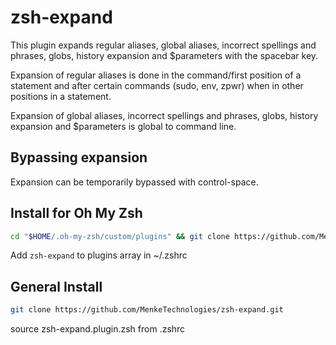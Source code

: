 # zsh-expand
This plugin expands regular aliases, global aliases, incorrect spellings and phrases, globs, history expansion and $parameters with the spacebar key.

Expansion of regular aliases is done in the command/first position of a statement and after certain commands (sudo, env, zpwr) when in other positions in a statement.

Expansion of global aliases, incorrect spellings and phrases, globs, history expansion and $parameters is global to command line.

## Bypassing expansion
Expansion can be temporarily bypassed with control-space.

## Install for Oh My Zsh

```sh
cd "$HOME/.oh-my-zsh/custom/plugins" && git clone https://github.com/MenkeTechnologies/zsh-expand.git
```

Add `zsh-expand` to plugins array in ~/.zshrc

## General Install

```sh
git clone https://github.com/MenkeTechnologies/zsh-expand.git
```

source zsh-expand.plugin.zsh from .zshrc

